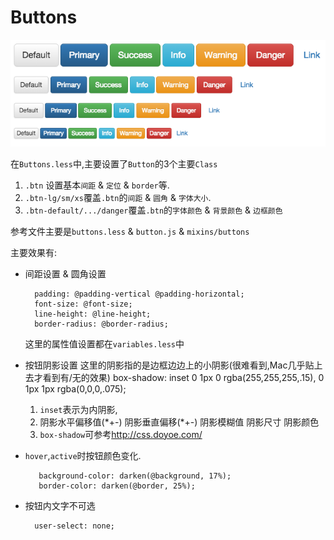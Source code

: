 # Buttons

![Button效果](QQ20151216-1.png)

在`Buttons.less`中,主要设置了`Button`的3个主要`Class`

1. `.btn` 设置基本`间距` & `定位` & `border`等.
2. `.btn-lg/sm/xs`覆盖`.btn`的`间距` & `圆角` & `字体大小`.
3. `.btn-default/.../danger`覆盖`.btn`的`字体颜色` & `背景颜色` &
 `边框颜色`

参考文件主要是`buttons.less` & `button.js` & `mixins/buttons`

主要效果有:

* 间距设置 & 圆角设置
    
        padding: @padding-vertical @padding-horizontal;
        font-size: @font-size;
        line-height: @line-height;
        border-radius: @border-radius;

    这里的属性值设置都在`variables.less`中
* 按钮阴影设置
    这里的阴影指的是边框边边上的小阴影(很难看到,Mac几乎贴上去才看到有/无的效果)
        box-shadow: inset 0 1px 0 rgba(255,255,255,.15), 0 1px 1px rgba(0,0,0,.075);
    1. `inset`表示为内阴影,
    2. 阴影水平偏移值(\*+-) 阴影垂直偏移(\*+-) 阴影模糊值 阴影尺寸 阴影颜色
    3. `box-shadow`可参考<http://css.doyoe.com/>
* `hover`,`active`时按钮颜色变化.
    
         background-color: darken(@background, 17%);
         border-color: darken(@border, 25%);
* 按钮内文字不可选

        user-select: none;

